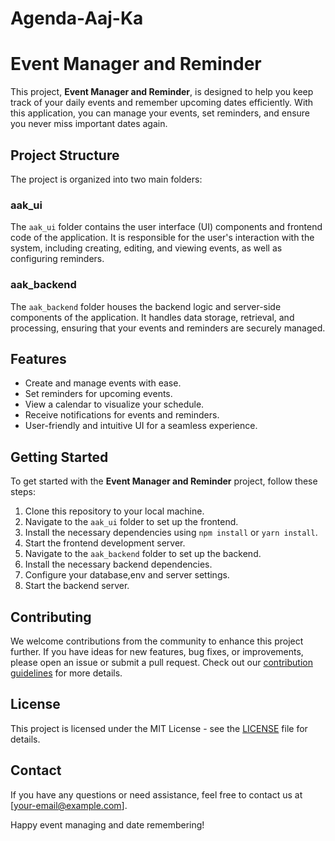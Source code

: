 # Agenda-Aaj-Ka

# Event Manager and Reminder

This project, **Event Manager and Reminder**, is designed to help you keep track of your daily events and remember upcoming dates efficiently. With this application, you can manage your events, set reminders, and ensure you never miss important dates again.

## Project Structure

The project is organized into two main folders:

### aak_ui

The `aak_ui` folder contains the user interface (UI) components and frontend code of the application. It is responsible for the user's interaction with the system, including creating, editing, and viewing events, as well as configuring reminders.

### aak_backend

The `aak_backend` folder houses the backend logic and server-side components of the application. It handles data storage, retrieval, and processing, ensuring that your events and reminders are securely managed.

## Features

- Create and manage events with ease.
- Set reminders for upcoming events.
- View a calendar to visualize your schedule.
- Receive notifications for events and reminders.
- User-friendly and intuitive UI for a seamless experience.

## Getting Started

To get started with the **Event Manager and Reminder** project, follow these steps:

1. Clone this repository to your local machine.
2. Navigate to the `aak_ui` folder to set up the frontend.
3. Install the necessary dependencies using `npm install` or `yarn install`.
4. Start the frontend development server.
5. Navigate to the `aak_backend` folder to set up the backend.
6. Install the necessary backend dependencies.
7. Configure your database,env and server settings.
8. Start the backend server.

## Contributing

We welcome contributions from the community to enhance this project further. If you have ideas for new features, bug fixes, or improvements, please open an issue or submit a pull request. Check out our [contribution guidelines](CONTRIBUTING.md) for more details.

## License

This project is licensed under the MIT License - see the [LICENSE](LICENSE) file for details.

## Contact

If you have any questions or need assistance, feel free to contact us at [your-email@example.com].

Happy event managing and date remembering!
